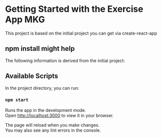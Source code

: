 # Getting Started with the Exercise App MKG

This project is based on the initial project you can get via
create-react-app 


## npm install might help 

The following information is derived from the initial project:

## Available Scripts

In the project directory, you can run:

### `npm start`

Runs the app in the development mode.\
Open [http://localhost:3000](http://localhost:3000) to view it in your browser.

The page will reload when you make changes.\
You may also see any lint errors in the console.


